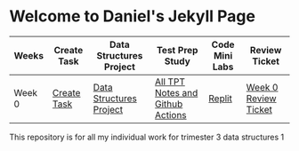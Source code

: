 # Welcome to Daniel's Jekyll Page

|Weeks|Create Task|Data Structures Project|Test Prep Study|Code Mini Labs|Review Ticket|
| - | - | - | - | - | - |
|Week 0|[Create Task](https://danny4w.github.io/csp-tri3/Create%20Task%20Project)|[Data Structures Project](https://danny4w.github.io/csp-tri3/Data%20Structures%20Project)|[All  TPT Notes and Github Actions](https://danny4w.github.io/csp-tri3/Test%20Prep%20Study)|[Replit](https://replit.com/@Danny4w/csp-tri3#.replit)|[Week 0 Review Ticket](https://github.com/Danny4w/csp-tri3/issues/1)|

This repository is for all my individual work for trimester 3 data structures 1
